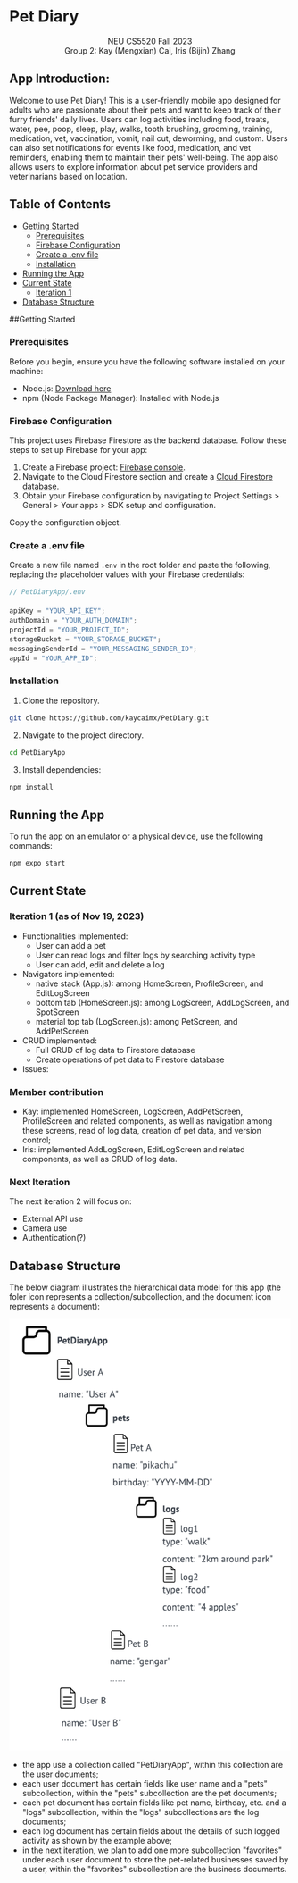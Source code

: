 # Pet Diary

<p style="text-align:center">NEU CS5520 Fall 2023<br>
Group 2: Kay (Mengxian) Cai, Iris (Bijin) Zhang</p>

## App Introduction:

Welcome to use Pet Diary! This is a user-friendly mobile app designed for adults who are passionate about their pets and want to keep track of their furry friends' daily lives. Users can log activities including food, treats, water, pee, poop, sleep, play, walks, tooth brushing, grooming, training, medication, vet, vaccination, vomit, nail cut, deworming, and custom. Users can also set notifications for events like food, medication, and vet reminders, enabling them to maintain their pets' well-being. The app also allows users to explore information about pet service providers and veterinarians based on location.

## Table of Contents

- [Getting Started](#getting-started)
  - [Prerequisites](#prerequisites)
  - [Firebase Configuration](#firebase-configuration)
  - [Create a .env file](#create-a-env-file)
  - [Installation](#installation)
- [Running the App](#running-the-app)
- [Current State](#current-state)
  - [Iteration 1](#iteration-1-as-of-nov-19-2023)
- [Database Structure](#database-structure)

##<a name="getting-started"></a>Getting Started

### Prerequisites

Before you begin, ensure you have the following software installed on your machine:

- Node.js: [Download here](https://nodejs.org/)
- npm (Node Package Manager): Installed with Node.js

### Firebase Configuration

This project uses Firebase Firestore as the backend database. Follow these steps to set up Firebase for your app:

1. Create a Firebase project: [Firebase console](https://console.firebase.google.com/).
2. Navigate to the Cloud Firestore section and create a [Cloud Firestore database](https://firebase.google.com/docs/firestore/quickstart).
3. Obtain your Firebase configuration by navigating to Project Settings > General > Your apps > SDK setup and configuration.

Copy the configuration object.

### Create a .env file

Create a new file named `.env` in the root folder and paste the following, replacing the placeholder values with your Firebase credentials:

```javascript
// PetDiaryApp/.env

apiKey = "YOUR_API_KEY";
authDomain = "YOUR_AUTH_DOMAIN";
projectId = "YOUR_PROJECT_ID";
storageBucket = "YOUR_STORAGE_BUCKET";
messagingSenderId = "YOUR_MESSAGING_SENDER_ID";
appId = "YOUR_APP_ID";
```

### Installation

1. Clone the repository.

```bash
git clone https://github.com/kaycaimx/PetDiary.git
```

2. Navigate to the project directory.

```bash
cd PetDiaryApp
```

3. Install dependencies:

```bash
npm install
```

## Running the App

To run the app on an emulator or a physical device, use the following commands:

```bash
npm expo start
```

## Current State

### Iteration 1 (as of Nov 19, 2023)

- Functionalities implemented:
  - User can add a pet
  - User can read logs and filter logs by searching activity type
  - User can add, edit and delete a log
- Navigators implemented:
  - native stack (App.js): among HomeScreen, ProfileScreen, and EditLogScreen
  - bottom tab (HomeScreen.js): among LogScreen, AddLogScreen, and SpotScreen
  - material top tab (LogScreen.js): among PetScreen, and AddPetScreen
- CRUD implemented:
  - Full CRUD of log data to Firestore database
  - Create operations of pet data to Firestore database
- Issues:

### Member contribution

- Kay:
  implemented HomeScreen, LogScreen, AddPetScreen, ProfileScreen and related components, as well as navigation among these screens, read of log data, creation of pet data, and version control;
- Iris: implemented AddLogScreen, EditLogScreen and related components, as well as CRUD of log data.

### Next Iteration

The next iteration 2 will focus on:

- External API use
- Camera use
- Authentication(?)

## Database Structure

The below diagram illustrates the hierarchical data model for this app (the foler icon represents a collection/subcollection, and the document icon represents a document):

![database structure diagram](./PetDiaryApp/assets/database_structure.png)

- the app use a collection called "PetDiaryApp", within this collection are the user documents;
- each user document has certain fields like user name and a "pets" subcollection, within the "pets" subcollection are the pet documents;
- each pet document has certain fields like pet name, birthday, etc. and a "logs" subcollection, within the "logs" subcollections are the log documents;
- each log document has certain fields about the details of such logged activity as shown by the example above;
- in the next iteration, we plan to add one more subcollection "favorites" under each user document to store the pet-related businesses saved by a user, within the "favorites" subcollection are the business documents.
